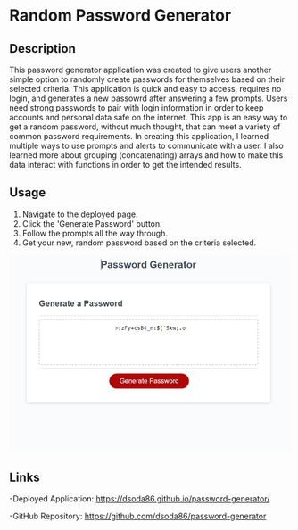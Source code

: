 # Random Password Generator

## Description

This password generator application was created to give users another simple option to randomly create passwords for themselves based on their selected criteria. This application
is quick and easy to access, requires no login, and generates a new passowrd after answering a few prompts. Users need strong passwords to pair with login information in order to keep
accounts and personal data safe on the internet. This app is an easy way to get a random password, without much thought, that can meet a variety of common password requirements.
In creating this application, I learned multiple ways to use prompts and alerts to communicate with a user. I also learned more about grouping (concatenating) arrays and how to make this data
interact with functions in order to get the intended results.

## Usage

1. Navigate to the deployed page.
2. Click the 'Generate Password' button.
3. Follow the prompts all the way through.
4. Get your new, random password based on the criteria selected.

![project screenshot](./assets/images/password-generator-screenshot.jpg)
   
## Links
-Deployed Application:
https://dsoda86.github.io/password-generator/

-GitHub Repository:
https://github.com/dsoda86/password-generator


